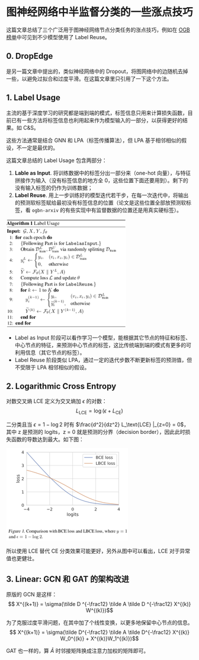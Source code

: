 # 图神经网络中半监督分类的一些涨点技巧

这篇文章总结了三个广泛用于图神经网络节点分类任务的涨点技巧，例如在 [OGB 榜单](https://ogb.stanford.edu/docs/leader_nodeprop/)中可见到不少模型使用了 Label Reuse。


## 0. DropEdge

是另一篇文章中提出的，类似神经网络中的 Dropout，将图网络中的边随机去掉一些，以避免过拟合和过度平滑。在这篇文章里只引用了一下这个方法。


## 1. Label Usage


主流的基于深度学习的研究都是端到端的模式，标签信息只用来计算损失函数，目前已有一些方法将标签信息也利用起来作为模型输入的一部分，以获得更好的结果。如 C&S。

这些方法通常是结合 GNN 和 LPA（标签传播算法），但 LPA 基于相邻相似的假设，不一定是最优的。


这篇文章总结的 Label Usage 包含两部分：

1. **Lable as Input**. 将训练数据中的标签分出一部分来（one-hot 向量），与特征拼接作为输入（没有标签信息的地方全 0，这些位置下面还要用到）。剩下的没有输入标签的仍作为训练数据；
2. **Label Reuse**. 用上一步训练好的模型迭代若干步，在每一次迭代中，将输出的预测软标签赋给最初没有标签信息的位置（论文是这些位置全部放预测软标签，看 `ogbn-arxiv` 的有些实现中有监督数据的位置还是用真实硬标签）。


![Label Usage](label-usage.png)


* Label as Input 阶段可以看作学习一个模型，能根据其它节点的特征和标签、中心节点的特征，来预测中心节点的标签，这比传统端到端的模式有更多的可利用信息（其它节点的标签）。
* Label Reuse 阶段类似 LPA，通过一定的迭代步数不断更新标签的预测值，但不受限于 LPA 相邻相似的假设。


## 2. Logarithmic Cross Entropy


对数交叉熵 LCE 定义为交叉熵加 $\epsilon$ 的对数：
$$L_\text{LCE} = \log(\epsilon + L_\text{CE})$$


二分类且当 $\epsilon = 1 - \log 2$ 时有 $\frac{d^2}{dz^2} L_\text{LCE} |_{z=0} = 0$，其中 z 是预测的 logits，z = 0 就是预测的分界（decision border），因此此时损失函数的导数达到最大。如下图：

![Logarithmic Cross Entropy](logarithmic-cross-entropy.png)


所以使用 LCE 替代 CE 分类效果可能更好，另外从图中可以看出，LCE 对于异常值也更健壮。


## 3. Linear: GCN 和 GAT 的架构改进


原版的 GCN 是这样：
$$ X^{(k+1)} = \sigma(\tilde D ^{-\frac12} \tilde A \tilde D ^{-\frac12} X^{(k)} W^{(k)})$$


为了克服过度平滑问题，在其中加了个线性变换，以更多地保留中心节点的信息。
$$ X^{(k+1)} = \sigma(\tilde D^{-\frac12} \tilde A \tilde D^{-\frac12} X^{(k)} W_0^{(k)} + X^{(k)}W_1^{(k)})$$


GAT 也一样的，算 $\tilde A$ 时邻接矩阵换成注意力加权的矩阵即可。

